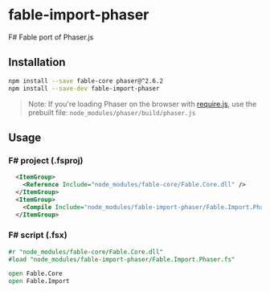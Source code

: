 # fable-import-phaser
F# Fable port of Phaser.js

## Installation

```sh
npm install --save fable-core phaser@^2.6.2
npm install --save-dev fable-import-phaser
```

> Note: If you're loading Phaser on the browser with [require.js](http://requirejs.org/),
use the prebuilt file: `node_modules/phaser/build/phaser.js`

## Usage

### F# project (.fsproj)

```xml
  <ItemGroup>
    <Reference Include="node_modules/fable-core/Fable.Core.dll" />
  </ItemGroup>
  <ItemGroup>
    <Compile Include="node_modules/fable-import-phaser/Fable.Import.Phaser.fs" />
  </ItemGroup>
```

### F# script (.fsx)

```fsharp
#r "node_modules/fable-core/Fable.Core.dll"
#load "node_modules/fable-import-phaser/Fable.Import.Phaser.fs"

open Fable.Core
open Fable.Import
```